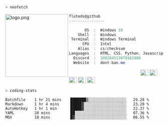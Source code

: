 ```zsh
> neofetch
```

<img align="left" src="https://github.com/fluteds.png" alt="logo.png" width="200"/> 

```csharp
fluteds@github
----------------

       OS  :  Windows 10
    Shell  :  Windows
 Terminal  :  Windows Terminal
      CPU  :  Intel
    Alias  :  cs/checksum
Languages  :  HTML, CSS, Python, Javascript
  Discord  :  209284513879162880
  Website  :  dont-ban.me
```

<p align="left">
  &nbsp; &nbsp; &nbsp; &nbsp; &nbsp;&nbsp; &nbsp; &nbsp; &nbsp; &nbsp;&nbsp; &nbsp; &nbsp; &nbsp; &nbsp; &nbsp; &nbsp; &nbsp; &nbsp; &nbsp; &nbsp;&nbsp; &nbsp; &nbsp; &nbsp; &nbsp;&nbsp; &nbsp; &nbsp; &nbsp; &nbsp;
  <img alt="#474342" src="https://via.placeholder.com/15/ADBAC7/000000?text=+" width="25" height="20" />
  <img alt="#fbedf6" src="https://via.placeholder.com/15/6CB6FF/000000?text=+" width="25" height="20" />
  <img alt="#c9594d" src="https://via.placeholder.com/15/F47067/000000?text=+" width="25" height="20" />
  <img alt="#f8b9b2" src="https://via.placeholder.com/15/DCBDFB/000000?text=+" width="25" height="20" />
  <img alt="#f8b9b2" src="https://via.placeholder.com/15/57ab5a/000000?text=+" width="25" height="20" />
</p>

```zsh
> coding-stats
```

<!--START_SECTION:waka-->
```text
Batchfile    1 hr 21 mins    ███████▒░░░░░░░░░░░░░░░░░   29.28 % 
Markdown     1 hr 4 mins     █████▓░░░░░░░░░░░░░░░░░░░   23.20 % 
AutoHotkey   1 hr 1 min      █████▓░░░░░░░░░░░░░░░░░░░   22.37 % 
YAML         20 mins         ██░░░░░░░░░░░░░░░░░░░░░░░   07.36 % 
MDX          18 mins         █▓░░░░░░░░░░░░░░░░░░░░░░░   06.55 % 
```
<!--END_SECTION:waka-->

